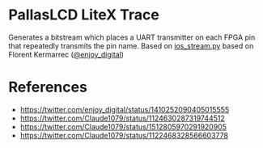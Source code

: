 # PallasLCD LiteX Trace

Generates a bitstream which places a UART transmitter on each FPGA pin that repeatedly transmits the pin name.
Based on [ios_stream.py](https://web.archive.org/web/20220112130835/https://github.com/enjoy-digital/litex_playground/blob/master/002_camlink_4k_test/ios_stream.py) based on Florent Kermarrec ([@enjoy_digital](https://twitter.com/enjoy_digital))

# References
  - https://twitter.com/enjoy_digital/status/1410252090405015555
  - https://twitter.com/Claude1079/status/1124630287319744512
  - https://twitter.com/Claude1079/status/1512805970291920905
  - https://twitter.com/Claude1079/status/1122468328566603778
